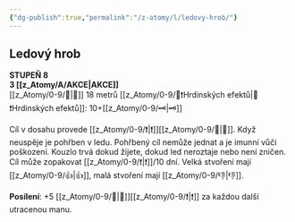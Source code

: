 ```yaml
---
{"dg-publish":true,"permalink":"/z-atomy/l/ledovy-hrob/"}
---
```


## Ledový hrob  
**STUPEŇ 8**  
**3 [[z_Atomy/A/AKCE\|AKCE]]**  
[[z_Atomy/0-9/👊\|👊]] 18 metrů
[[z_Atomy/0-9/📶❗Hrdinských efektů\|📶❗Hrdinských efektů]]: 10+[[z_Atomy/0-9/🗝\|🗝]]

Cíl v dosahu provede [[z_Atomy/0-9/❗\|❗]][[z_Atomy/0-9/💪\|💪]]. Když neuspěje je pohřben v ledu. 
Pohřbený cíl nemůže jednat a je imunní vůči poškození. Kouzlo trvá dokud žijete, dokud led neroztaje nebo není zničen. 
Cíl může zopakovat [[z_Atomy/0-9/❗\|❗]]/10 dní. Velká stvoření mají [[z_Atomy/0-9/👍\|👍]], malá stvoření mají [[z_Atomy/0-9/👎\|👎]].

**Posílení**: +5 [[z_Atomy/0-9/📶\|📶]][[z_Atomy/0-9/❗\|❗]] za každou další utracenou manu.